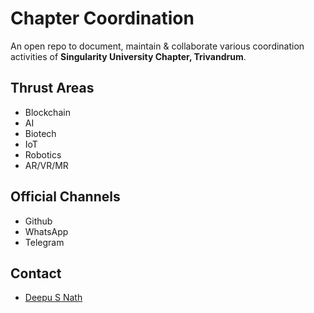 # Chapter Coordination

An open repo to document, maintain & collaborate various coordination activities of __Singularity University Chapter, Trivandrum__.

## Thrust Areas

- Blockchain
- AI
- Biotech
- IoT
- Robotics
- AR/VR/MR

## Official Channels

- Github
- WhatsApp
- Telegram

## Contact

- [Deepu S Nath](deepu)

[deepu]: https://github.com/deepusnath
